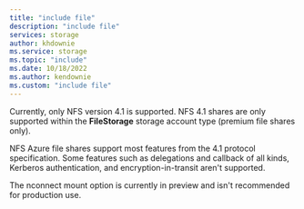 ```yaml
---
title: "include file"
description: "include file"
services: storage
author: khdownie
ms.service: storage
ms.topic: "include"
ms.date: 10/18/2022
ms.author: kendownie
ms.custom: "include file"
---
```

Currently, only NFS version 4.1 is supported. NFS 4.1 shares are only supported within the **FileStorage** storage account type (premium file shares only).

NFS Azure file shares support most features from the 4.1 protocol specification. Some features such as delegations and callback of all kinds, Kerberos authentication, and encryption-in-transit aren't supported.

The nconnect mount option is currently in preview and isn't recommended for production use.
